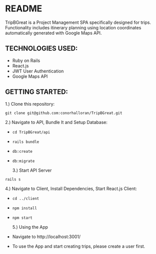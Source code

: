# README

TripBGreat is a Project Management SPA specifically designed for trips.
Functionality includes itinerary planning using location coordinates
automatically generated with Google Maps API.

## TECHNOLOGIES USED:

* Ruby on Rails
* React.js
* JWT User Authentication
* Google Maps API

## GETTING STARTED:

1.) Clone this repository:

```
git clone git@github.com:conorhalloran/TripBGreat.git
```

2.) Navigate to API, Bundle It and Setup Database:

* `cd TripBGreat/api`
* `rails bundle`
* `db:create`
* `db:migrate`

  3.) Start API Server

```
rails s
```

4.) Navigate to Client, Install Dependencies, Start React.js Client:

* `cd ../client`
* `npm install`
* `npm start`

  5.) Using the App

* Navigate to http://localhost:3001/
* To use the App and start creating trips, please create a user first.
